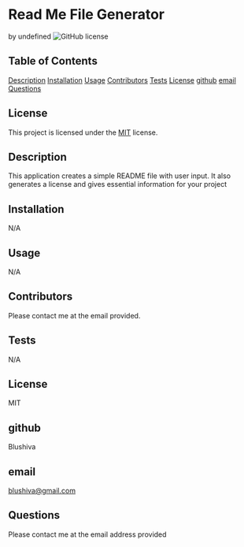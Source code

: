 # Read Me File Generator
  by undefined
  ![GitHub license](https://img.shields.io/badge/license-MIT-blue.svg)

  ## Table of Contents
  
[Description](##description)
[Installation](##installation)
[Usage](#usage)
[Contributors](##contributing)
[Tests](##tests)
[License](##license)
[github](##github)
[email](##email)
[Questions](##questions)


## License

This project is licensed under the [MIT](https://choosealicense.com/licenses/MIT) license.
## Description
This application creates a simple README file with user input.  It also generates a license and gives essential information for your project
## Installation
N/A
## Usage
N/A
## Contributors
Please contact me at the email provided.
## Tests
N/A
## License
MIT
## github
Blushiva
## email
blushiva@gmail.com
## Questions
Please contact me at the email address provided	